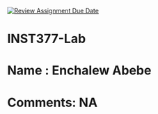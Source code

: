 [![Review Assignment Due Date](https://classroom.github.com/assets/deadline-readme-button-22041afd0340ce965d47ae6ef1cefeee28c7c493a6346c4f15d667ab976d596c.svg)](https://classroom.github.com/a/tQtgsl4A)
# INST377-Lab

# Name : Enchalew Abebe

# Comments: NA
